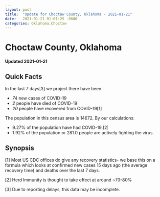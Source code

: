 ```yaml
---
layout: post
title:  "Update for Choctaw County, Oklahoma - 2021-01-21"
date:   2021-01-21 01:01:29 -0600
categories: Oklahoma,Choctaw
---
```


# Choctaw County, Oklahoma
#### Updated 2021-01-21

## Quick Facts

In the last 7 days[3] we project there have been
- *74* new cases of COVID-19
- *2* people have died of COVID-19
- *20* people have recovered from COVID-19[1]

The population in this census area is 14672. By our calculations:
- 9.27% of the population have had COVID-19.[2]
- 1.92% of the population or 281.0 people are actively fighting the virus.

## Synopsis




[1] Most US CDC offices do give any recovery statistics- we base this on a formula which looks at confirmed new cases
15 days ago (the average recovery time) and deaths over the last 7 days.

[2] Herd Immunity is thought to take effect at around ~70-80%

[3] Due to reporting delays, this data may be incomplete.
 
    